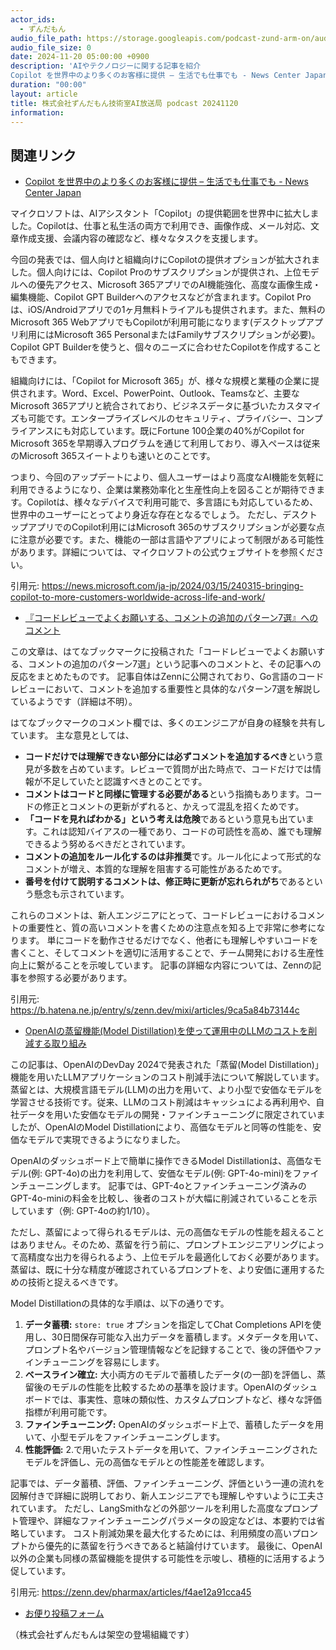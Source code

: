 ```yaml
---
actor_ids:
  - ずんだもん
audio_file_path: https://storage.googleapis.com/podcast-zund-arm-on/audio/株式会社ずんだもん技術室AI放送局_podcast_20241120.mp3
audio_file_size: 0
date: 2024-11-20 05:00:00 +0900
description: 'AIやテクノロジーに関する記事を紹介  
Copilot を世界中のより多くのお客様に提供 – 生活でも仕事でも - News Center Japan、『コードレビューでよくお願いする、コメントの追加のパターン7選』へのコメント、OpenAIの蒸留機能(Model Distillation)を使って運用中のLLMのコストを削減する取り組み'
duration: "00:00"
layout: article
title: 株式会社ずんだもん技術室AI放送局 podcast 20241120
information: 
---
```


## 関連リンク


- [Copilot を世界中のより多くのお客様に提供 – 生活でも仕事でも - News Center Japan](https://news.microsoft.com/ja-jp/2024/03/15/240315-bringing-copilot-to-more-customers-worldwide-across-life-and-work/)  



マイクロソフトは、AIアシスタント「Copilot」の提供範囲を世界中に拡大しました。Copilotは、仕事と私生活の両方で利用でき、画像作成、メール対応、文章作成支援、会議内容の確認など、様々なタスクを支援します。

今回の発表では、個人向けと組織向けにCopilotの提供オプションが拡大されました。個人向けには、Copilot Proのサブスクリプションが提供され、上位モデルへの優先アクセス、Microsoft 365アプリでのAI機能強化、高度な画像生成・編集機能、Copilot GPT Builderへのアクセスなどが含まれます。Copilot Proは、iOS/Androidアプリでの1ヶ月無料トライアルも提供されます。また、無料のMicrosoft 365 WebアプリでもCopilotが利用可能になります(デスクトップアプリ利用にはMicrosoft 365 PersonalまたはFamilyサブスクリプションが必要)。Copilot GPT Builderを使うと、個々のニーズに合わせたCopilotを作成することもできます。

組織向けには、「Copilot for Microsoft 365」が、様々な規模と業種の企業に提供されます。Word、Excel、PowerPoint、Outlook、Teamsなど、主要なMicrosoft 365アプリと統合されており、ビジネスデータに基づいたカスタマイズも可能です。エンタープライズレベルのセキュリティ、プライバシー、コンプライアンスにも対応しています。既にFortune 100企業の40%がCopilot for Microsoft 365を早期導入プログラムを通じて利用しており、導入ペースは従来のMicrosoft 365スイートよりも速いとのことです。

つまり、今回のアップデートにより、個人ユーザーはより高度なAI機能を気軽に利用できるようになり、企業は業務効率化と生産性向上を図ることが期待できます。Copilotは、様々なデバイスで利用可能で、多言語にも対応しているため、世界中のユーザーにとってより身近な存在となるでしょう。  ただし、デスクトップアプリでのCopilot利用にはMicrosoft 365のサブスクリプションが必要な点に注意が必要です。また、機能の一部は言語やアプリによって制限がある可能性があります。詳細については、マイクロソフトの公式ウェブサイトを参照ください。


引用元: https://news.microsoft.com/ja-jp/2024/03/15/240315-bringing-copilot-to-more-customers-worldwide-across-life-and-work/


- [『コードレビューでよくお願いする、コメントの追加のパターン7選』へのコメント](https://b.hatena.ne.jp/entry/s/zenn.dev/mixi/articles/9ca5a84b73144c)  



この文章は、はてなブックマークに投稿された「コードレビューでよくお願いする、コメントの追加のパターン7選」という記事へのコメントと、その記事への反応をまとめたものです。  記事自体はZennに公開されており、Go言語のコードレビューにおいて、コメントを追加する重要性と具体的なパターン7選を解説しているようです（詳細は不明）。

はてなブックマークのコメント欄では、多くのエンジニアが自身の経験を共有しています。  主な意見としては、

* **コードだけでは理解できない部分には必ずコメントを追加するべき**という意見が多数を占めています。レビューで質問が出た時点で、コードだけでは情報が不足していたと認識すべきとのことです。
* **コメントはコードと同様に管理する必要がある**という指摘もあります。コードの修正とコメントの更新がずれると、かえって混乱を招くためです。
* **「コードを見ればわかる」という考えは危険**であるという意見も出ています。これは認知バイアスの一種であり、コードの可読性を高め、誰でも理解できるよう努めるべきだとされています。
* **コメントの追加をルール化するのは非推奨**です。ルール化によって形式的なコメントが増え、本質的な理解を阻害する可能性があるためです。
* **番号を付けて説明するコメントは、修正時に更新が忘れられがち**であるという懸念も示されています。

これらのコメントは、新人エンジニアにとって、コードレビューにおけるコメントの重要性と、質の高いコメントを書くための注意点を知る上で非常に参考になります。  単にコードを動作させるだけでなく、他者にも理解しやすいコードを書くこと、そしてコメントを適切に活用することで、チーム開発における生産性向上に繋がることを示唆しています。  記事の詳細な内容については、Zennの記事を参照する必要があります。


引用元: https://b.hatena.ne.jp/entry/s/zenn.dev/mixi/articles/9ca5a84b73144c


- [OpenAIの蒸留機能(Model Distillation)を使って運用中のLLMのコストを削減する取り組み](https://zenn.dev/pharmax/articles/f4ae12a91cca45)  



この記事は、OpenAIのDevDay 2024で発表された「蒸留(Model Distillation)」機能を用いたLLMアプリケーションのコスト削減手法について解説しています。蒸留とは、大規模言語モデル(LLM)の出力を用いて、より小型で安価なモデルを学習させる技術です。従来、LLMのコスト削減はキャッシュによる再利用や、自社データを用いた安価なモデルの開発・ファインチューニングに限定されていましたが、OpenAIのModel Distillationにより、高価なモデルと同等の性能を、安価なモデルで実現できるようになりました。

OpenAIのダッシュボード上で簡単に操作できるModel Distillationは、高価なモデル(例: GPT-4o)の出力を利用して、安価なモデル(例: GPT-4o-mini)をファインチューニングします。  記事では、GPT-4oとファインチューニング済みのGPT-4o-miniの料金を比較し、後者のコストが大幅に削減されていることを示しています（例: GPT-4oの約1/10）。

ただし、蒸留によって得られるモデルは、元の高価なモデルの性能を超えることはありません。そのため、蒸留を行う前に、プロンプトエンジニアリングによって高精度な出力を得られるよう、上位モデルを最適化しておく必要があります。  蒸留は、既に十分な精度が確認されているプロンプトを、より安価に運用するための技術と捉えるべきです。

Model Distillationの具体的な手順は、以下の通りです。

1. **データ蓄積:** `store: true` オプションを指定してChat Completions APIを使用し、30日間保存可能な入出力データを蓄積します。メタデータを用いて、プロンプト名やバージョン管理情報などを記録することで、後の評価やファインチューニングを容易にします。
2. **ベースライン確立:** 大小両方のモデルで蓄積したデータ(の一部)を評価し、蒸留後のモデルの性能を比較するための基準を設けます。OpenAIのダッシュボードでは、事実性、意味の類似性、カスタムプロンプトなど、様々な評価指標が利用可能です。
3. **ファインチューニング:**  OpenAIのダッシュボード上で、蓄積したデータを用いて、小型モデルをファインチューニングします。
4. **性能評価:**  2.で用いたテストデータを用いて、ファインチューニングされたモデルを評価し、元の高価なモデルとの性能差を確認します。

記事では、データ蓄積、評価、ファインチューニング、評価という一連の流れを図解付きで詳細に説明しており、新人エンジニアでも理解しやすいように工夫されています。  ただし、LangSmithなどの外部ツールを利用した高度なプロンプト管理や、詳細なファインチューニングパラメータの設定などは、本要約では省略しています。  コスト削減効果を最大化するためには、利用頻度の高いプロンプトから優先的に蒸留を行うべきであると結論付けています。  最後に、OpenAI以外の企業も同様の蒸留機能を提供する可能性を示唆し、積極的に活用するよう促しています。


引用元: https://zenn.dev/pharmax/articles/f4ae12a91cca45



- [お便り投稿フォーム](https://forms.gle/ffg4JTfqdiqK62qf9)

（株式会社ずんだもんは架空の登場組織です）

